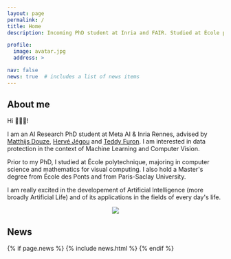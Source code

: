 ```yaml
---
layout: page
permalink: /
title: Home
description: Incoming PhD student at Inria and FAIR. Studied at École polytechnique and Paris-Saclay University.

profile:
  image: avatar.jpg
  address: >

nav: false
news: true  # includes a list of news items
---
```


## About me

<div class="row">
  <div class="col-md-8" markdown="1">
  Hi 🙋🏼‍♂️! 

  I am an AI Research PhD student at Meta AI & Inria Rennes, advised by [Matthijs Douze](https://scholar.google.fr/citations?user=0eFZtREAAAAJ&hl=fr), [Hervé Jégou](https://scholar.google.fr/citations?user=1lcY2z4AAAAJ&hl=fr) and [Teddy Furon](https://scholar.google.fr/citations?user=aLUbWzAAAAAJ&hl=fr). I am interested in data protection in the context of Machine Learning and Computer Vision.

  Prior to my PhD, I studied at École polytechnique, majoring in computer science and mathematics for visual computing. I also hold a Master's degree from École des Ponts and from Paris-Saclay University.

  I am really excited in the developement of Artificial Intelligence (more broadly Artificial Life) and of its applications in the fields of every day's life. 
  </div>
  <div class="col-md-4 m-auto" style="text-align: center">
    <img class="img-responsive rounded-circle profile" src="assets/img/{{page.profile.image}}">
  </div>
</div>


## News

{% if page.news %}
  {% include news.html %}
{% endif %}
